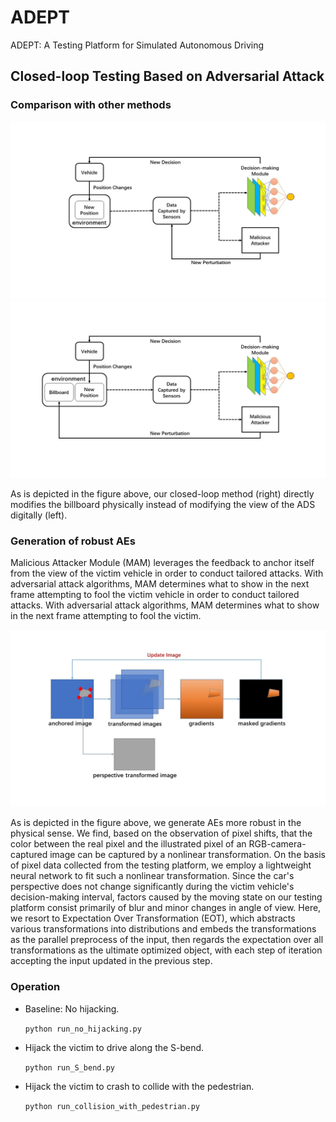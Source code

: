 # ADEPT
ADEPT: A Testing Platform for Simulated Autonomous Driving

## Closed-loop Testing Based on Adversarial Attack
### Comparison with other methods
<center class="half">
    <img src="./figure/fig_1.JPG" width="700"/><img src="./figure/fig_2.JPG" width="700"/>
</center>

As is depicted in the figure above, our closed-loop method (right) directly modifies the billboard physically instead of modifying the view of the ADS digitally (left).

### Generation of robust AEs
Malicious Attacker Module (MAM) leverages the feedback to anchor itself from the view of the victim vehicle in order to conduct tailored attacks. With adversarial attack algorithms, MAM determines what to show in the next frame attempting to fool the victim vehicle in order to conduct tailored attacks. With adversarial attack algorithms, MAM determines what to show in the next frame attempting to fool the victim.

![](./figure/optimization.jpg)

As is depicted in the figure above, we generate AEs more robust in the physical sense. We find, based on the observation of pixel shifts, that the color between the real pixel and the illustrated pixel of an RGB-camera-captured image can be captured by a nonlinear transformation. On the basis of pixel data collected from the testing platform, we employ a lightweight neural network to fit such a nonlinear transformation. Since the car's perspective does not change significantly during the victim vehicle's decision-making interval, factors caused by the moving state on our testing platform consist primarily of blur and minor changes in angle of view. Here, we resort to Expectation Over Transformation (EOT), which abstracts various transformations into distributions and embeds the transformations as the parallel preprocess of the input, then regards the expectation over all transformations as the ultimate optimized object, with each step of iteration accepting the input updated in the previous step. 

### Operation
- Baseline: No hijacking.
    
    `python run_no_hijacking.py`

- Hijack the victim to drive along the S-bend.

    `python run_S_bend.py`

- Hijack the victim to crash to collide with the pedestrian.

    `python run_collision_with_pedestrian.py`